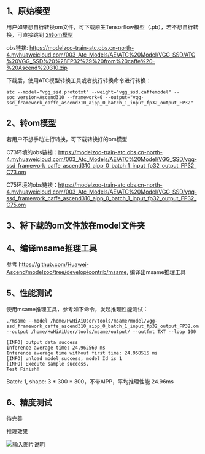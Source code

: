 ## 1、原始模型
用户如果想自行转换om文件，可下载原生Tensorflow模型（.pb），若不想自行转换，可直接跳到 [2转om模型](#转om模型) 

obs链接: https://modelzoo-train-atc.obs.cn-north-4.myhuaweicloud.com/003_Atc_Models/AE/ATC%20Model/VGG_SSD/ATC%20VGG_SSD%20%28FP32%29%20from%20caffe%20-%20Ascend%20310.zip

下载后，使用ATC模型转换工具或者执行转换命令进行转换：
```
atc --model="vgg_ssd.prototxt" --weight="vgg_ssd.caffemodel" --soc_version=Ascend310 --framework=0 --output="vgg-ssd_framework_caffe_ascend310_aipp_0_batch_1_input_fp32_output_FP32"
```


## 2、转om模型
若用户不想手动进行转换，可下载转换好的om模型

C73环境的obs链接：https://modelzoo-train-atc.obs.cn-north-4.myhuaweicloud.com/003_Atc_Models/AE/ATC%20Model/VGG_SSD/vgg-ssd_framework_caffe_ascend310_aipp_0_batch_1_input_fp32_output_FP32_C73.om

C75环境的obs链接：https://modelzoo-train-atc.obs.cn-north-4.myhuaweicloud.com/003_Atc_Models/AE/ATC%20Model/VGG_SSD/vgg-ssd_framework_caffe_ascend310_aipp_0_batch_1_input_fp32_output_FP32_C75.om 


## 3、将下载的om文件放在model文件夹

## 4、编译msame推理工具
参考 https://github.com/Huawei-Ascend/modelzoo/tree/develop/contrib/msame, 编译出msame推理工具

## 5、性能测试
使用msame推理工具，参考如下命令，发起推理性能测试： 

```
./msame --model /home/HwHiAiUser/tools/msame/model/vgg-ssd_framework_caffe_ascend310_aipp_0_batch_1_input_fp32_output_FP32.om --output /home/HwHiAiUser/tools/msame/output/ --outfmt TXT --loop 100

```
```
[INFO] output data success
Inference average time: 24.962560 ms
Inference average time without first time: 24.958515 ms
[INFO] unload model success, model Id is 1
[INFO] Execute sample success.
Test Finish!
```
Batch: 1, shape: 3 * 300 * 300，不带AIPP，平均推理性能 24.96ms

## 6、精度测试
待完善

推理效果

![输入图片说明](https://images.gitee.com/uploads/images/2020/1116/160255_32f676b5_8113712.png "图片4.png")